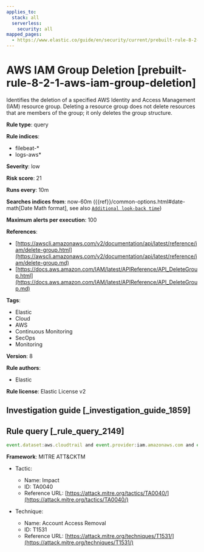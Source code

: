 ```yaml
---
applies_to:
  stack: all
  serverless:
    security: all
mapped_pages:
  - https://www.elastic.co/guide/en/security/current/prebuilt-rule-8-2-1-aws-iam-group-deletion.html
---
```


# AWS IAM Group Deletion [prebuilt-rule-8-2-1-aws-iam-group-deletion]

Identifies the deletion of a specified AWS Identity and Access Management (IAM) resource group. Deleting a resource group does not delete resources that are members of the group; it only deletes the group structure.

**Rule type**: query

**Rule indices**:

* filebeat-*
* logs-aws*

**Severity**: low

**Risk score**: 21

**Runs every**: 10m

**Searches indices from**: now-60m ({{ref}}/common-options.html#date-math[Date Math format], see also [`Additional look-back time`](docs-content://solutions/security/detect-and-alert/create-detection-rule.md#rule-schedule))

**Maximum alerts per execution**: 100

**References**:

* [https://awscli.amazonaws.com/v2/documentation/api/latest/reference/iam/delete-group.html](https://awscli.amazonaws.com/v2/documentation/api/latest/reference/iam/delete-group.md)
* [https://docs.aws.amazon.com/IAM/latest/APIReference/API_DeleteGroup.html](https://docs.aws.amazon.com/IAM/latest/APIReference/API_DeleteGroup.md)

**Tags**:

* Elastic
* Cloud
* AWS
* Continuous Monitoring
* SecOps
* Monitoring

**Version**: 8

**Rule authors**:

* Elastic

**Rule license**: Elastic License v2

## Investigation guide [_investigation_guide_1859]



## Rule query [_rule_query_2149]

```js
event.dataset:aws.cloudtrail and event.provider:iam.amazonaws.com and event.action:DeleteGroup and event.outcome:success
```

**Framework**: MITRE ATT&CKTM

* Tactic:

    * Name: Impact
    * ID: TA0040
    * Reference URL: [https://attack.mitre.org/tactics/TA0040/](https://attack.mitre.org/tactics/TA0040/)

* Technique:

    * Name: Account Access Removal
    * ID: T1531
    * Reference URL: [https://attack.mitre.org/techniques/T1531/](https://attack.mitre.org/techniques/T1531/)



